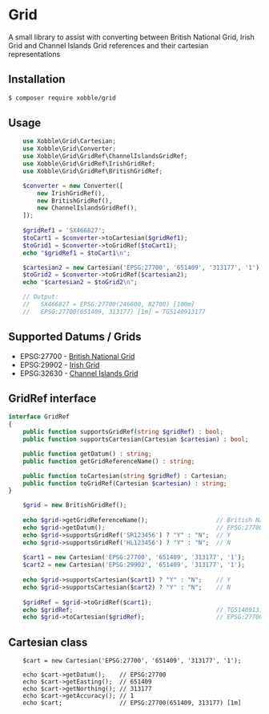 # Grid
A small library to assist with converting between British National Grid, Irish Grid and Channel Islands Grid references and their cartesian representations

## Installation

```bash
$ composer require xobble/grid
```

## Usage

```php
    use Xobble\Grid\Cartesian;
    use Xobble\Grid\Converter;
    use Xobble\Grid\GridRef\ChannelIslandsGridRef;
    use Xobble\Grid\GridRef\IrishGridRef;
    use Xobble\Grid\GridRef\BritishGridRef;

    $converter = new Converter([
        new IrishGridRef(),
        new BritishGridRef(),
        new ChannelIslandsGridRef(),
    ]);
    
    $gridRef1 = 'SX466827';
    $toCart1 = $converter->toCartesian($gridRef1);
    $toGrid1 = $converter->toGridRef($toCart1);
    echo "$gridRef1 = $toCart1\n";

    $cartesian2 = new Cartesian('EPSG:27700', '651409', '313177', '1');
    $toGrid2 = $converter->toGridRef($cartesian2);
    echo "$cartesian2 = $toGrid2\n";

    // Output:
    //   SX466827 = EPSG:27700(246600, 82700) [100m]
    //   EPSG:27700(651409, 313177) [1m] = TG5140913177
```

## Supported Datums / Grids

* EPSG:27700 - [British National Grid](https://en.wikipedia.org/wiki/Ordnance_Survey_National_Grid)
* EPSG:29902 - [Irish Grid](https://en.wikipedia.org/wiki/Irish_grid_reference_system)
* EPSG:32630 - [Channel Islands Grid](https://www.bwars.com/content/channel-islands-how-give-location-reference)

## GridRef interface

```php
interface GridRef
{
    public function supportsGridRef(string $gridRef) : bool;
    public function supportsCartesian(Cartesian $cartesian) : bool;

    public function getDatum() : string;
    public function getGridReferenceName() : string;

    public function toCartesian(string $gridRef) : Cartesian;
    public function toGridRef(Cartesian $cartesian) : string;
}
```

```php
    $grid = new BritishGridRef();
    
    echo $grid->getGridReferenceName();                   // British National Grid
    echo $grid->getDatum();                               // EPSG:27700
    echo $grid->supportsGridRef('SR123456') ? "Y" : "N";  // Y
    echo $grid->supportsGridRef('HL123456') ? "Y" : "N";  // N
    
    $cart1 = new Cartesian('EPSG:27700', '651409', '313177', '1');
    $cart2 = new Cartesian('EPSG:29902', '651409', '313177', '1');
    
    echo $grid->supportsCartesian($cart1) ? "Y" : "N";    // Y
    echo $grid->supportsCartesian($cart2) ? "Y" : "N";    // N
    
    $gridRef = $grid->toGridRef($cart1);
    echo $gridRef;                                        // TG5140913177
    echo $grid->toCartesian($gridRef);                    // EPSG:27700(651409, 313177) [1m]
```

## Cartesian class

```
    $cart = new Cartesian('EPSG:27700', '651409', '313177', '1');
    
    echo $cart->getDatum();    // EPSG:27700
    echo $cart->getEasting();  // 651409
    echo $cart->getNorthing(); // 313177
    echo $cart->getAccuracy(); // 1
    echo $cart;                // EPSG:27700(651409, 313177) [1m]
```
